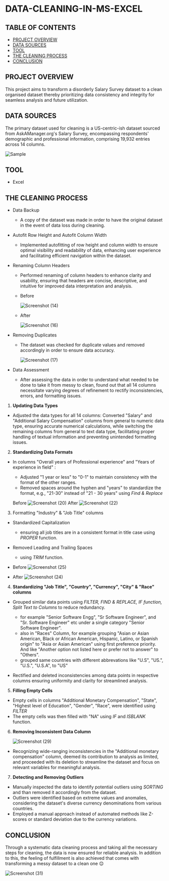 # DATA-CLEANING-IN-MS-EXCEL

## TABLE OF CONTENTS

- [PROJECT OVERVIEW](#project-overview)
- [DATA SOURCES](#data-sources)
- [TOOL](#tool)
- [THE CLEANING PROCESS](#the-cleaning-process)
- [CONCLUSION](#conclusion)

## PROJECT OVERVIEW

This project aims to transform a disorderly Salary Survey dataset to a clean organised dataset thereby prioritizing data consistency and integrity for seamless analysis and future utilization.

## DATA SOURCES

The primary dataset used for cleaning is a US-centric-ish dataset sourced from AskAManager.org's Salary Survey,  encompassing respondents' demographic and professional information, comprising 19,932 entries across 14 columns.

![Sample](https://github.com/Abhi47-kr/Data-Cleaning-in-MS-Excel/assets/168676103/f864341a-bb5b-4698-a833-587eb20b7434)

## TOOL

- Excel

## THE CLEANING PROCESS

- Data Backup
  - A copy of the dataset was made in order to have the original dataset in the event of data loss during cleaning.

- Autofit Row Height and Autofit Column Width
  - Implemented autofitting of row height and column width to ensure optimal visibility and readability of data, enhancing user experience and facilitating efficient navigation within the dataset.
 
- Renaming Column Headers
  - Performed renaming of column headers to enhance clarity and usability, ensuring that headers are concise, descriptive, and intuitive for improved data interpretation and analysis.
  - Before
    
     ![Screenshot (14)](https://github.com/Abhi47-kr/Data-Cleaning-in-MS-Excel/assets/168676103/13c837d3-a2e6-4d4a-9c48-2aed9b4fbd68)

  - After
    
     ![Screenshot (16)](https://github.com/Abhi47-kr/Data-Cleaning-in-MS-Excel/assets/168676103/5b732eba-632a-4937-9536-bae8af8a9913)

- Removing Duplicates
  - The dataset was checked for duplicate values and removed accordingly in order to ensure data accuracy.

    ![Screenshot (17)](https://github.com/Abhi47-kr/Data-Cleaning-in-MS-Excel/assets/168676103/6050c447-2c6c-4eb1-846f-e2a2978260d9)

- Data Assessment
  - After assessing the data in order to understand what needed to be done to take it from messy to clean, found out that all 14 columns necessitate varying degrees of refinement to rectify inconsistencies, errors, and formatting issues.

1. **Updating Data Types**
  - Adjusted the data types for all 14 columns: Converted "Salary" and "Additional Salary Compensation" columns from general to numeric data type, ensuring accurate numerical calculations, while switching the remaining columns from general to text data type, facilitating proper handling of textual information and preventing unintended formatting issues.
    

2. **Standardizing Data Formats**
  - In columns "Overall years of Professional experience" and "Years of experience in field" :
    - Adjusted "1 year or less" to "0-1" to maintain consistency with the format of the other ranges.
    - Removed spaces around the hyphen and "years" to standardize the format, e.g., "21-30" instead of "21 - 30 years" using *Find & Replace*
      
     Before   ![Screenshot (20)](https://github.com/Abhi47-kr/Data-Cleaning-in-MS-Excel/assets/168676103/0c72db82-ce50-48cf-b72e-0c7b1b49bfea)     After   ![Screenshot (22)](https://github.com/Abhi47-kr/Data-Cleaning-in-MS-Excel/assets/168676103/7128703d-3c1f-4b83-af21-518adcbf8b3d)
    

3. Formatting "Industry" & "Job Title" columns
  - Standardized Capitalization
    - ensuring all job titles are in a consistent format in title case using *PROPER* function.
  - Removed Leading and Trailing Spaces
    - using *TRIM* function.
      
 - Before ![Screenshot (25)](https://github.com/Abhi47-kr/Data-Cleaning-in-MS-Excel/assets/168676103/136f010c-9276-4e5b-9cd6-bd450330d1b3)
 - After ![Screenshot (24)](https://github.com/Abhi47-kr/Data-Cleaning-in-MS-Excel/assets/168676103/93840ca8-3d10-4a1e-a070-e79184b6c271)


4. **Standardizing "Job Title", "Country", "Currency", "City" & "Race" columns**
  - Grouped similar data points using *FILTER, FIND & REPLACE, IF function, Split Text to Columns* to reduce redundancy.
    - for example "Senior Software Engg", "Sr Software Engineer", and "Sr. Software Engineer" etc under a single category "Senior Software Engineer".
    - also in "Races" Column, for example grouping "Asian or Asian American, Black or African American, Hispanic, Latino, or Spanish origin" to "Asia or Asian American" using first preference priority. And like "Another option not listed here or prefer not to answer" to "Others".
    - grouped same countries with different abbrevations like "U.S", "US.", "U.S.", "U.S.A", to "US"

  - Rectified and deleted inconsistencies among data points in respective columns ensuring uniformity and clarity for streamlined analysis.

    
5. **Filling Empty Cells**
  - Empty cells in columns "Additional Monetary Compensation", "State", "Highest level of Education", "Gender", "Race", were identified using *FILTER*
  - The empty cells was then filled with "NA" using *IF* and *ISBLANK* function.


6. **Removing Inconsistent Data Column**

   ![Screenshot (29)](https://github.com/Abhi47-kr/Data-Cleaning-in-MS-Excel/assets/168676103/715455d6-6fc3-4925-a47f-52cfb44fe0f9)
   
  - Recognizing wide-ranging inconsistencies in the "Additional monetary compensation" column, deemed its contribution to analysis as limited, and proceeded with its deletion to streamline the dataset and focus on relevant variables for meaningful analysis.


7. **Detecting and Removing Outliers**
  - Manually inspected the data to identify potential outliers using *SORTING* and than removed it accordingly from the dataset.
   - Outliers were identified based on extreme values and anomalies, considering the dataset's diverse currency denominations from various countries.
   - Employed a manual approach instead of automated methods like Z-scores or standard deviation due to the currency variations.


## CONCLUSION

Through a systematic data cleaning process and taking all the necessary steps for cleaning, the data is now ensured for reliable analysis. In addition to this, the feeling of fulfillment is also achieved that comes with transforming a messy dataset to a clean one :relieved:

     
  ![Screenshot (31)](https://github.com/Abhi47-kr/Data-Cleaning-in-MS-Excel/assets/168676103/c263d8d5-7344-4363-91ca-632d5ec4b899)

    
    

      







    
    













